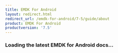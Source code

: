 ```yaml
---
title: EMDK For Android
layout: redirect.html
redirect_url: /emdk-for-android/7-5/guide/about
product: EMDK For Android
productversion: '7.5'
---
```


### Loading the latest EMDK for Android docs...







